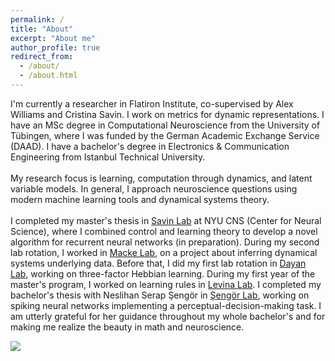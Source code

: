 ```yaml
---
permalink: /
title: "About"
excerpt: "About me"
author_profile: true
redirect_from: 
  - /about/
  - /about.html
---
```


I'm currently a researcher in Flatiron Institute, co-supervised by Alex Williams and Cristina Savin. I work on metrics for dynamic representations. I have an MSc degree in Computational Neuroscience from the University of Tübingen, where I was funded by the German Academic Exchange Service (DAAD). I have a bachelor's degree in Electronics & Communication Engineering from Istanbul Technical University.  
<br> 
My research focus is learning, computation through dynamics, and latent variable models. In general, I approach neuroscience questions using modern machine learning tools and dynamical systems theory.  
<br>
I completed my master's thesis in [Savin Lab](https://csavin.wixsite.com/savinlab) at NYU CNS (Center for Neural Science), where I combined control and learning theory to develop a novel algorithm for recurrent neural networks (in preparation). During my second lab rotation, I worked in [Macke Lab](https://www.mackelab.org), on a project about inferring dynamical systems underlying data. Before that, I did my first lab rotation in [Dayan Lab](https://www.kyb.tuebingen.mpg.de/computational-neuroscience), working on three-factor Hebbian learning. During my first year of the master's program, I worked on learning rules in [Levina Lab](https://uni-tuebingen.de/fakultaeten/mathematisch-naturwissenschaftliche-fakultaet/fachbereiche/informatik/lehrstuehle/self-organization-and-optimality-in-neuronal-networks/). I completed my bachelor's thesis with Neslihan Serap Şengör in [Şengör Lab](https://www.simmag.itu.edu.tr), working on spiking neural networks implementing a perceptual-decision-making task. I am utterly grateful for her guidance throughout my whole bachelor's and for making me realize the beauty in math and neuroscience.


![](https://aesagtekin.github.io/images/izh.jpeg)



